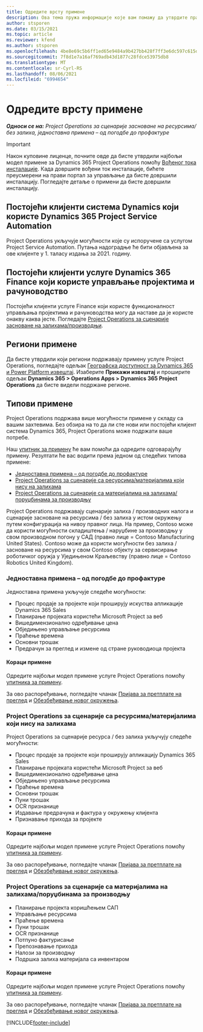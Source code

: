 ```yaml
---
title: Одредите врсту примене
description: Ова тема пружа информације које вам помажу да утврдите правилан тип примене услуге Project Operations за ваше предузеће.
author: stsporen
ms.date: 03/15/2021
ms.topic: article
ms.reviewer: kfend
ms.author: stsporen
ms.openlocfilehash: 4be8e69c5b6ff1ed65e9484a9b427bb428f7ff3e6dc597c615d5586da52867ef
ms.sourcegitcommit: 7f8d1e7a16af769adb43d1877c28fdce53975db8
ms.translationtype: MT
ms.contentlocale: sr-Cyrl-RS
ms.lasthandoff: 08/06/2021
ms.locfileid: "6994654"
---
```

# <a name="determine-your-deployment-type"></a>Одредите врсту примене

_**Односи се на:** Project Operations за сценарије засноване на ресурсима/без залиха, једноставна примена – од погодбе до профактуре_

> [!IMPORTANT]
> Након куповине лиценце, почните овде да бисте утврдили најбољи модел примене за Dynamics 365 Project Operations помоћу [Вођеног тока инсталације](https://aka.ms/provisionprojectoperations).
> Када довршите вођени ток инсталације, бићете преусмерени на прави портал за управљање да бисте довршили инсталацију. Погледајте детаље о примени да бисте довршили инсталацију.


## <a name="existing-customers-of-dynamics-using-dynamics-365-project-service-automation"></a>Постојећи клијенти система Dynamics који користе Dynamics 365 Project Service Automation
Project Operations укључује могућности које су испоручене са услугом Project Service Automation. Путања надоградње ће бити објављена за ове клијенте у 1. таласу издања за 2021. годину.

## <a name="existing-customers-of-dynamics-365-finance-using-project-management-and-accounting"></a>Постојећи клијенти услуге Dynamics 365 Finance који користе управљање пројектима и рачуноводство 

Постојећи клијенти услуге Finance који користе функционалност управљања пројектима и рачуноводства могу да наставе да је користе онакву каква јесте. Погледајте [Project Operations за сценарије засноване на залихама/производњи](#pma).


## <a name="deployment-regions"></a>Региони примене
Да бисте утврдили који региони подржавају примену услуге Project Operations, погледајте одељак [Географска доступност за Dynamics 365 и Power Platform извештај](https://dynamics.microsoft.com/en-us/geographic-availability/). Изаберите **Прикажи извештај** и проширите одељак **Dynamics 365 > Operations Apps > Dynamics 365 Project Operations** да бисте видели подржане регионе.

## <a name="deployment-types"></a>Типови примене
Project Operations подржава више могућности примене у складу са вашим захтевима. Без обзира на то да ли сте нови или постојећи клијент система Dynamics 365, Project Operations може подржати ваше потребе.

Наш [упитник за примену](https://aka.ms/provisionprojectoperations) ће вам помоћи да одредите одговарајућу примену. Резултати ће вас водити према једном од следећих типова примене:

- [Једноставна примена – од погодбе до профактуре](#lite)
- [Project Operations за сценарије са ресурсима/материјалима који нису на залихама](#integrated)
- [Project Operations за сценарије са материјалима на залихама/поруџбинама за производњу](#pma)

Project Operations подржавају сценарије залиха / производних налога и сценарије засноване на ресурсима / без залиха у истом окружењу путем конфигурација на нивоу правног лица. На пример, Contoso може да користи могућности складиштења / наруџбине за производњу у свом производном погону у САД (правно лице = Contoso Manufacturing United States). Contoso може да користи могућности без залиха / засноване на ресурсима у свом Contoso објекту за сервисирање роботичког оружја у Уједињеном Краљевству (правно лице = Contoso Robotics United Kingdom).

### <a name="lite-deployment---deal-to-proforma-invoicing"></a><a  name="lite"></a>Једноставна примена – од погодбе до профактуре

Једноставна примена укључује следеће могућности:

- Процес продаје за пројекте који проширују искуства апликације Dynamics 365 Sales
- Планирање пројеката користећи Microsoft Project за веб
- Вишедимензионално одређивање цена
- Обједињено управљање ресурсима
- Праћење времена
- Основни трошак
- Предрачун за преглед и измене од стране руководиоца пројекта 

#### <a name="deployment-steps"></a>Кораци примене
Одредите најбољи модел примене услуге Project Operations помоћу [упитника за примену](https://aka.ms/provisionprojectoperations).

За ово распоређивање, погледајте чланак [Пријава за претплате на преглед](lite-preview-subscription-sign-up.md) и [Обезбеђивање новог окружења](lite-deployment.md). 


### <a name="project-operations-for-resourcenon-stocked-scenarios"></a><a name="integrated"></a>Project Operations за сценарије са ресурсима/материјалима који нису на залихама
Project Operations за сценарије ресурса / без залиха укључују следеће могућности:
 
- Процес продаје за пројекте који проширују апликацију Dynamics 365 Sales
- Планирање пројеката користећи Microsoft Project за веб
- Вишедимензионално одређивање цена
- Обједињено управљање ресурсима
- Праћење времена
- Основни трошак
- Пуни трошак
- OCR признанице
- Издавање предрачуна и фактура у окружењу клијента 
- Признавање прихода за пројекте

#### <a name="deployment-steps"></a>Кораци примене
Одредите најбољи модел примене услуге Project Operations помоћу [упитника за примену](https://aka.ms/provisionprojectoperations).

За ово распоређивање, погледајте чланак [Пријава за претплате на преглед](resource-sign-up-preview-subscription.md) и [Обезбеђивање новог окружења](resource-provision-new-environment.md). 


### <a name="project-operations-for-stockedproduction-order-scenarios"></a><a name="pma"></a>Project Operations за сценарије са материјалима на залихама/поруџбинама за производњу

- Планирање пројекта коришћењем САП
- Управљање ресурсима
- Праћење времена
- Пуни трошак
- OCR признанице
- Потпуно фактурисање
- Препознавање прихода
- Налози за производњу
- Подршка залиха материјала са инвентаром

#### <a name="deployment-steps"></a>Кораци примене
Одредите најбољи модел примене услуге Project Operations помоћу [упитника за примену](https://aka.ms/provisionprojectoperations).

За ово распоређивање, погледајте чланак [Пријава за претплате на преглед](/dynamics365/fin-ops-core/dev-itpro/dev-tools/sign-up-preview-subscription?toc=%2fdynamics365%2ffinance%2ftoc.json) и [Обезбеђивање новог окружења](/dynamics365/fin-ops-core/dev-itpro/deployment/deploy-demo-environment?toc=%2fdynamics365%2ffinance%2ftoc.json). 



[!INCLUDE[footer-include](../includes/footer-banner.md)]